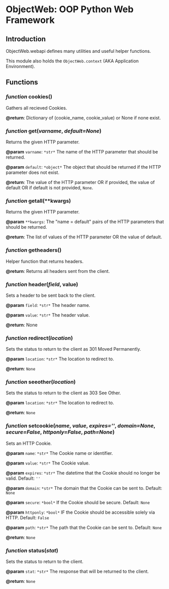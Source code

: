 <link rel="stylesheet" type="text/css" href="style.css" />

ObjectWeb: OOP Python Web Framework
===================================

Introduction
------------
ObjectWeb.webapi defines many utilities and useful helper functions.

This module also holds the `ObjectWeb.context` (AKA Application Environment).

Functions
---------

### <var>function</var> cookies()
Gathers all recieved Cookies.

**@return**: Dictionary of (cookie_name, cookie_value) or None if none exist.

### <var>function</var> get(<var>varname</var>, <var>default=None</var>)
Returns the given HTTP parameter.

**@param** `varname`: `*str*` The name of the HTTP parameter that should be returned.

**@param** `default`: `*object*` The object that should be returned if the HTTP parameter does not exist.

**@return**: The value of the HTTP parameter OR if provided, the value of default OR if default is not provided, `None`.

### <var>function</var> getall(**kwargs)
Returns the given HTTP parameter.

**@param** `**kwargs`: The "name = default" pairs of the HTTP parameters that should be returned.

**@return**: The list of values of the HTTP parameter OR the value of default.

### <var>function</var> getheaders()
Helper function that returns headers.

**@return**: Returns all headers sent from the client.

### <var>function</var> header(<var>field</var>, <val>value</var>)
Sets a header to be sent back to the client.

**@param** `field`: `*str*` The header name.

**@param** `value`: `*str*` The header value.

**@return**: None

### <var>function</var> redirect(<var>location</var>)
Sets the status to return to the client as 301 Moved Permanently.

**@param** `location`: `*str*` The location to redirect to.

**@return**: `None`

### <var>function</var> seeother(<var>location</var>)
Sets the status to return to the client as 303 See Other.

**@param** `location`: `*str*` The location to redirect to.

**@return**: `None`

### <var>function</var> setcookie(<var>name</var>, <var>value</var>, <var>expires=''</var>, <var>domain=None</var>, <var>secure=False</var>, <var>httponly=False</var>, <var>path=None</var>)
Sets an HTTP Cookie.

**@param** `name`: `*str*` The Cookie name or identifier.
   
**@param** `value`: `*str*` The Cookie value.
       
**@param** `expires`: `*str*` The datetime that the Cookie should no longer be valid. Default: `''`

**@param** `domain`: `*str*` The domain that the Cookie can be sent to. Default: `None`

**@param** `secure`: `*bool*` If the Cookie should be secure. Default: `None`

**@param** `httponly`: `*bool*` IF the Cookie should be accessible solely via HTTP. Default: `False`

**@param** `path`: `*str*` The path that the Cookie can be sent to. Default: `None`
           
**@return**: `None`

### <var>function</var> status(<var>stat</var>)
Sets the status to return to the client.

**@param** `stat`: `*str*` The response that will be returned to the client.

**@return**: `None`

